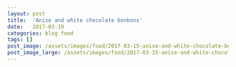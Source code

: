 ```yaml
---
layout: post
title:  'Anise and white chocolate bonbons'
date:   2017-03-10
categories: blog food
tags: []
post_image: /assets/images/food/2017-03-15-anise-and-white-chocolate-bonbons.jpg
post_image_large: /assets/images/food/2017-03-15-anise-and-white-chocolate-bonbons_large.jpg
---
```


